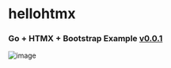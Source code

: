 # hellohtmx

### Go + HTMX + Bootstrap Example [v0.0.1](https://github.com/michaeljsaenz/hellohtmx/releases/tag/v0.0.1)
![image](https://github.com/michaeljsaenz/hellohtmx/assets/115336776/70fb5032-3d7f-4105-8923-f2bd051daed0)

